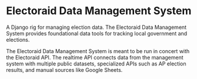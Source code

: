 # Electoraid Data Management System

A Django rig for managing election data. The Electoraid Data Management System provides foundational data tools for tracking local government and elections. 

The Electoraid Data Management System is meant to be run in concert with the Electoraid API. The realtime API connects data from the management system with multiple public datasets, specialized APIs such as AP election results, and manual sources like Google Sheets.

